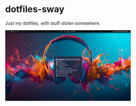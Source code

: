 # dotfiles-sway

Just my dotfiles, with stuff stolen somewhere.

<img src="asset/screenshot-2025-08-12_20-00-37.png" alt="Screenshot Swayfx + nwg-panel" width="400">
